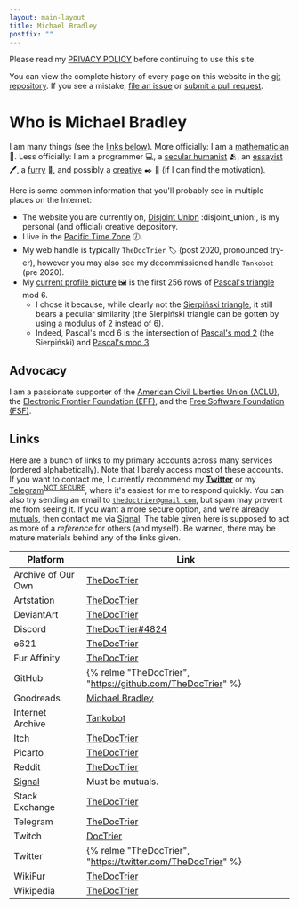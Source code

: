 ```yaml
---
layout: main-layout
title: Michael Bradley
postfix: ""
---
```


Please read my [PRIVACY POLICY](/legal/) before continuing to use this site.

You can view the complete history of every page on this website in the [git repository](https://github.com/TheDocTrier/disjoint-union).
If you see a mistake, [file an issue](https://github.com/TheDocTrier/disjoint-union/issues) or [submit a pull request](https://github.com/TheDocTrier/disjoint-union/pulls).

<div class="h-card pt-8">

# Who is <span class="p-name italic whitespace-pre">Michael Bradley</span>

I am many things (see the [links below](#links)).
More officially: I am a <a class="p-role" href="https://en.wikipedia.org/wiki/Mathematics">mathematician</a> :mage:.
Less officially: I am a programmer :computer:, a [secular humanist](https://en.wikipedia.org/wiki/Secular_humanism) :people_hugging:, an [essayist](/essays/) :pen:, a [furry](https://en.wikifur.com/wiki/Furry) :raccoon:, and possibly a [creative](/art/) :black_nib: :art: (if I can find the motivation).

Here is some common information that you'll probably see in multiple places on the Internet:

* The website you are currently on, <a class="u-url whitespace-pre" rel="me" href="https://www.disjointunion.link/">Disjoint Union</a> :disjoint_union:, is my personal (and official) creative depository.
* I live in the <a class="p-tz" href="https://en.wikipedia.org/wiki/Pacific_Time_Zone">Pacific Time Zone</a> :clock7:.
* My web handle is typically <code><span class="p-nickname">TheDocTrier</span></code> :label: (post 2020, pronounced <span class="whitespace-pre">try-er</span>), however you may also see my decommissioned handle `Tankobot` (pre 2020).
* My <a class="u-photo" href="/static/pfp.png">current profile picture</a> :framed_picture: is the first 256 rows of [Pascal's triangle](https://en.wikipedia.org/wiki/Pascal%27s_triangle) mod 6.
  * I chose it because, while clearly not the [Sierpiński triangle](https://en.wikipedia.org/wiki/Sierpiński_triangle), it still bears a peculiar similarity (the Sierpiński triangle can be gotten by using a modulus of 2 instead of 6).
  * Indeed, Pascal's mod 6 is the intersection of [Pascal's mod 2](/static/pascal/mod2.png) (the Sierpiński) and [Pascal's mod 3](/static/pascal/mod3.png).

## Advocacy

I am a passionate supporter of the [American Civil Liberties Union (ACLU)](https://www.aclu.org), the [Electronic Frontier Foundation (EFF)](https://www.eff.org), and the [Free Software Foundation (FSF)](https://www.fsf.org).

## Links

Here are a bunch of links to my primary accounts across many services (ordered alphabetically).
Note that I barely access most of these accounts.
If you want to contact me, I currently recommend my [**Twitter**](https://twitter.com/TheDocTrier) or my [Telegram][telegram]<sup>[NOT SECURE](https://security.stackexchange.com/a/49802/240649)</sup>, where it's easiest for me to respond quickly.
You can also try sending an email to <code><a class="u-email" rel="me" href="mailto:thedoctrier@gmail.com">thedoctrier@gmail.com</a></code>, but spam may prevent me from seeing it.
If you want a more secure option, and we're already [mutuals][mutual], then contact me via [Signal][signal].
The table given here is supposed to act as more of a *reference* for others (and myself).
Be warned, there may be mature materials behind any of the links given.

| Platform           | Link                                                         |
| ------------------ | ------------------------------------------------------------ |
| Archive of Our Own | [TheDocTrier][ao3]                                           |
| Artstation         | [TheDocTrier][artstation]                                    |
| DeviantArt         | [TheDocTrier][deviantart]                                    |
| Discord            | [TheDocTrier#4824][discord]                                  |
| e621               | [TheDocTrier][e621]                                          |
| Fur Affinity       | [TheDocTrier][fur-affinity]                                  |
| GitHub             | {% relme "TheDocTrier", "https://github.com/TheDocTrier" %}  |
| Goodreads          | [Michael Bradley][goodreads]                                 |
| Internet Archive   | [Tankobot][internet-archive]                                 |
| Itch               | [TheDocTrier][itch]                                          |
| Picarto            | [TheDocTrier][picarto]                                       |
| Reddit             | [TheDocTrier][reddit]                                        |
| [Signal][signal]   | Must be mutuals.                                             |
| Stack Exchange     | [TheDocTrier][stack-exchange]                                |
| Telegram           | [TheDocTrier][telegram]                                      |
| Twitch             | [DocTrier][twitch]                                           |
| Twitter            | {% relme "TheDocTrier", "https://twitter.com/TheDocTrier" %} |
| WikiFur            | [TheDocTrier][wikifur]                                       |
| Wikipedia          | [TheDocTrier][wikipedia]                                     |

[ao3]: https://archiveofourown.org/users/TheDocTrier
[artstation]: https://www.artstation.com/thedoctrier
[discord]: https://discord.com
[deviantart]: https://www.deviantart.com/thedoctrier
[e621]: https://e621.net/users/678526
[fur-affinity]: https://www.furaffinity.net/user/thedoctrier/
[github]: https://github.com/TheDocTrier
[goodreads]: https://www.goodreads.com/user/show/117546295-michael-bradley
[internet-archive]: https://archive.org/details/@tankobot
[itch]: https://thedoctrier.itch.io/
[picarto]: https://picarto.tv/TheDocTrier
[reddit]: https://www.reddit.com/user/TheDocTrier
[signal]: https://signal.org
[stack-exchange]: https://stackexchange.com/users/19080546/thedoctrier
[telegram]: https://t.me/TheDocTrier
[twitch]: https://www.twitch.tv/doctrier
[twitter]: https://twitter.com/TheDocTrier
[wikifur]: https://en.wikifur.com/wiki/User:TheDocTrier
[wikipedia]: https://en.wikipedia.org/wiki/User:TheDocTrier

[mutual]: https://web.archive.org/web/20200819071744/https://www.urbandictionary.com/define.php?term=Mutual

</div>
